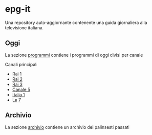 # epg-it

Una repository auto-aggiornante contenente una guida giornaliera alla televisione italiana.

## Oggi

La sezione [programmi](programmi) contiene i programmi di oggi divisi per canale

Canali principali

* [Rai 1](programmi/Rai1.it.md)
* [Rai 2](programmi/Rai2.it.md)
* [Rai 3](programmi/Rai3.it.md)
* [Canale 5](programmi/Canale5.it.md)
* [Italia 1](programmi/Italia1.it.md)
* [La 7](programmi/La7.it.md)

## Archivio

La sezione [archivio](archivio) contiene un archivio dei palinsesti passati

